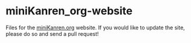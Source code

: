 miniKanren_org-website
======================

Files for the [miniKanren.org][site] website.  If you would like to
update the site, please do so and send a pull request!

 [site]: http://miniKanren.org/
